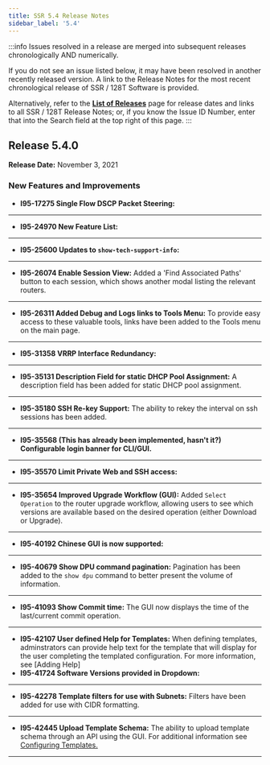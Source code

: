 ```yaml
---
title: SSR 5.4 Release Notes
sidebar_label: '5.4'
---
```

:::info
Issues resolved in a release are merged into subsequent releases chronologically AND numerically. 

If you do not see an issue listed below, it may have been resolved in another recently released version. A link to the Release Notes for the most recent chronological release of SSR / 128T Software is provided.

Alternatively, refer to the **[List of Releases](about_releases.md)** page for release dates and links to all SSR / 128T Release Notes; or, if you know the Issue ID Number, enter that into the Search field at the top right of this page. 
:::

## Release 5.4.0
**Release Date:** November 3, 2021

### New Features and Improvements

- **I95-17275 Single Flow DSCP Packet Steering:**
------
- **I95-24970 New Feature List:**
------
- **I95-25600 Updates to `show-tech-support-info`:**
------
- **I95-26074 Enable Session View:** Added a 'Find Associated Paths' button to each session, which shows another modal listing the relevant routers.
------
- **I95-26311 Added Debug and Logs links to Tools Menu:** To provide easy access to these valuable tools, links have been added to the Tools menu on the main page.
------
- **I95-31358 VRRP Interface Redundancy:**
------
- **I95-35131 Description Field for static DHCP Pool Assignment:** A description field has been added for static DHCP pool assignment.
------
- **I95-35180 SSH Re-key Support:** The ability to rekey the interval on ssh sessions has been added.
------
- **I95-35568 (This has already been implemented, hasn't it?) Configurable login banner for CLI/GUI.**
------
- **I95-35570 Limit Private Web and SSH access:** 
------
- **I95-35654 Improved Upgrade Workflow (GUI):** Added `Select Operation` to the router upgrade workflow, allowing users to see which versions are available based on the desired operation (either Download or Upgrade).
------
- **I95-40192 Chinese GUI is now supported:**
------
- **I95-40679 Show DPU command pagination:** Pagination has been added to the `show dpu` command to better present the volume of information.
------
- **I95-41093 Show Commit time:** The GUI now displays the time of the last/current commit operation.
------
- **I95-42107 User defined Help for Templates:** When defining templates, adminstrators can provide help text for the template that will display for the user completing the templated configuration. For more information, see [Adding Help]
- **I95-41724 Software Versions provided in Dropdown:**
------
- **I95-42278 Template filters for use with Subnets:** Filters have been added for use with CIDR formatting. 
------
- **I95-42445 Upload Template Schema:** The ability to upload template schema through an API using the GUI. For additional information see [Configuring Templates.](config_templates.md)
------







